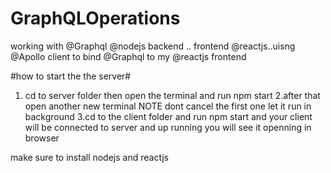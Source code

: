 # GraphQLOperations
working with @Graphql @nodejs backend .. frontend @reactjs..uisng @Apollo client to bind @Graphql to my @reactjs frontend

#how to start the the server#
1. cd to server folder then open the terminal and run npm start
2.after that open another new terminal NOTE dont cancel the first one let it run in background
3.cd to the client folder and run npm start and your client will be connected to server and up running you will see it openning in browser

make sure to install nodejs and reactjs
 
